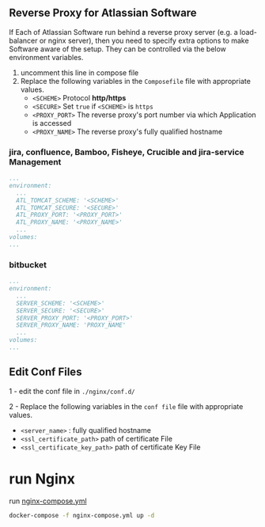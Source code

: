 ## Reverse Proxy for Atlassian Software

If Each of Atlassian Software run behind a reverse proxy server (e.g. a load-balancer or nginx server), then you need to specify extra options to make Software aware of the setup. They can be controlled via the below environment variables.


1. uncomment this line in compose file
2. Replace the following variables in the `Composefile` file with 
appropriate values.
   -  `<SCHEME>` Protocol **http/https**
   -  `<SECURE>` Set `true` if `<SCHEME>` is `https`
   -  `<PROXY_PORT>` The reverse proxy's port number via which Application is accessed
   - `<PROXY_NAME>` The reverse proxy's fully qualified hostname




### jira, confluence, Bamboo, Fisheye, Crucible and jira-service Management

```yml
...
environment:      
  ...
  ATL_TOMCAT_SCHEME: '<SCHEME>'
  ATL_TOMCAT_SECURE: '<SECURE>'
  ATL_PROXY_PORT: '<PROXY_PORT>'
  ATL_PROXY_NAME: '<PROXY_NAME>'
  ...
volumes:
...
```
### bitbucket
```yml
...
environment:      
  ...
  SERVER_SCHEME: '<SCHEME>'
  SERVER_SECURE: '<SECURE>'
  SERVER_PROXY_PORT: '<PROXY_PORT>'
  SERVER_PROXY_NAME: 'PROXY_NAME'
  ...
volumes:
...
```

## Edit Conf Files 


1 - edit the conf file in `./nginx/conf.d/`

2 - Replace the following variables in the `conf file` file with appropriate values.

- `<server_name>` : fully qualified hostname
-  `<ssl_certificate_path>` path of certificate File
-  `<ssl_certificate_key_path>` path of certificate Key File

# run Nginx

run [nginx-compose.yml](/nginx-compose.yml)


```bash
docker-compose -f nginx-compose.yml up -d
```
